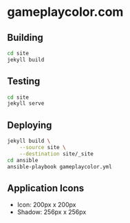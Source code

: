 gameplaycolor.com
=================

Building
--------

```bash
cd site
jekyll build
```

Testing
-------

```bash
cd site
jekyll serve
```

Deploying
---------

```bash
jekyll build \
    --source site \
    --destination site/_site
cd ansible
ansible-playbook gameplaycolor.yml
```

Application Icons
-----------------

- Icon: 200px x 200px
- Shadow: 256px x 256px
